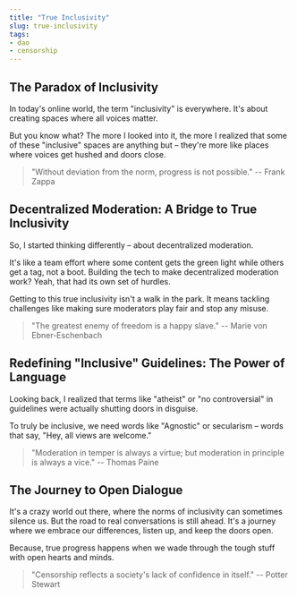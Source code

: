```yaml
---
title: "True Inclusivity"
slug: true-inclusivity
tags:
- dao
- censorship
---
```


## The Paradox of Inclusivity

In today's online world, the term "inclusivity" is everywhere.
It's about creating spaces where all voices matter.

But you know what? The more I looked into it, the more I realized that some of
these "inclusive" spaces are anything but – they're more like places where
voices get hushed and doors close.

> "Without deviation from the norm, progress is not possible."
> -- Frank Zappa

## Decentralized Moderation: A Bridge to True Inclusivity

So, I started thinking differently – about decentralized moderation.

It's like a team effort where some content gets the green light while others get
a tag, not a boot.
Building the tech to make decentralized moderation work? Yeah, that had its own
set of hurdles.

Getting to this true inclusivity isn't a walk in the park.
It means tackling challenges like making sure moderators play fair and stop any
misuse.

> "The greatest enemy of freedom is a happy slave."
> -- Marie von Ebner-Eschenbach

## Redefining "Inclusive" Guidelines: The Power of Language

Looking back, I realized that terms like "atheist" or "no controversial" in
guidelines were actually shutting doors in disguise.

To truly be inclusive, we need words like "Agnostic" or secularism – words that
say, "Hey, all views are welcome."

> "Moderation in temper is always a virtue; but moderation in principle is
> always a vice."
> -- Thomas Paine

## The Journey to Open Dialogue

It's a crazy world out there, where the norms of inclusivity can sometimes
silence us.
But the road to real conversations is still ahead.
It's a journey where we embrace our differences, listen up, and keep the doors open.

Because, true progress happens when we wade through the tough stuff with open
hearts and minds.

> "Censorship reflects a society's lack of confidence in itself."
> -- Potter Stewart
